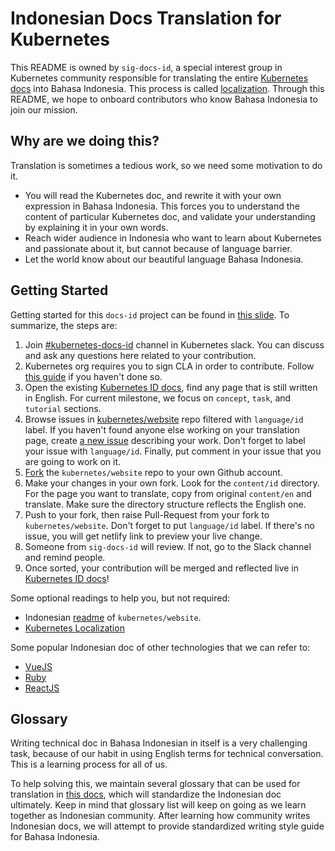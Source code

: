 # Indonesian Docs Translation for Kubernetes

This README is owned by `sig-docs-id`, a special interest group in Kubernetes community responsible for translating the entire [Kubernetes docs](https://kubernetes.io/id) into Bahasa Indonesia. This process is called [localization](https://blog.mozilla.org/l10n/2011/12/14/i18n-vs-l10n-whats-the-diff/). Through this README, we hope to onboard contributors who know Bahasa Indonesia to join our mission.

## Why are we doing this?

Translation is sometimes a tedious work, so we need some motivation to do it.
* You will read the Kubernetes doc, and rewrite it with your own expression in Bahasa Indonesia. This forces you to understand the content of particular Kubernetes doc, and validate your understanding by explaining it in your own words.
* Reach wider audience in Indonesia who want to learn about Kubernetes and passionate about it, but cannot because of language barrier.
* Let the world know about our beautiful language Bahasa Indonesia.

## Getting Started

Getting started for this `docs-id` project can be found in [this slide](https://docs.google.com/presentation/d/1g8NLYpfrvBb8DbR_UT74M-p2VQn58wZ2_ztqGEg--HM/edit?usp=sharing). To summarize, the steps are:
1. Join [#kubernetes-docs-id](https://kubernetes.slack.com/messages/CJ1LUCUHM) channel in Kubernetes slack. You can discuss and ask any questions here related to your contribution.
2. Kubernetes org requires you to sign CLA in order to contribute. Follow [this guide](https://github.com/kubernetes/community/blob/master/CLA.md) if you haven't done so.
3. Open the existing [Kubernetes ID docs](https://kubernetes.io/id/docs/), find any page that is still written in English. For current milestone, we focus on `concept`, `task`, and `tutorial` sections.
4. Browse issues in [kubernetes/website](https://github.com/kubernetes/website/issues?q=is%3Aopen+is%3Aissue+label%3Alanguage%2Fid) repo filtered with `language/id` label. If you haven't found anyone else working on your translation page, create [a new issue](https://github.com/kubernetes/website/issues/new?labels%5B%5D=kind%2Ffeature&template=feature-request.md) describing your work. Don't forget to label your issue with `language/id`. Finally, put comment in your issue that you are going to work on it.
5. [Fork](https://github.com/kubernetes/website/fork) the `kubernetes/website` repo to your own Github account.
6. Make your changes in your own fork. Look for the `content/id` directory. For the page you want to translate, copy from original `content/en` and translate. Make sure the directory structure reflects the English one.
7. Push to your fork, then raise Pull-Request from your fork to `kubernetes/website`. Don't forget to put `language/id` label. If there's no issue, you will get netlify link to preview your live change.
8. Someone from `sig-docs-id` will review. If not, go to the Slack channel and remind people.
9. Once sorted, your contribution will be merged and reflected live in [Kubernetes ID docs](https://kubernetes.io/id)!

Some optional readings to help you, but not required:
* Indonesian [readme](https://github.com/kubernetes/website/blob/master/README-id.md) of `kubernetes/website`.
* [Kubernetes Localization](https://kubernetes.io/docs/contribute/localization)

Some popular Indonesian doc of other technologies that we can refer to:
* [VueJS](https://docs.vuejs.id)
* [Ruby](https://www.ruby-lang.org/id/)
* [ReactJS](https://github.com/reactjs/id.reactjs.org)

## Glossary

Writing technical doc in Bahasa Indonesian in itself is a very challenging task, because of our habit in using English terms for technical conversation. This is a learning process for all of us. 

To help solving this, we maintain several glossary that can be used for translation in [this docs](https://docs.google.com/spreadsheets/d/1uK1TGfKyT5ZmWWQx4c4KYm7YmOmuOHyQW-bh8rGTMP4/edit?usp=sharing), which will standardize the Indonesian doc ultimately. Keep in mind that glossary list will keep on going as we learn together as Indonesian community. After learning how community writes Indonesian docs, we will attempt to provide standardized writing style guide for Bahasa Indonesia.
